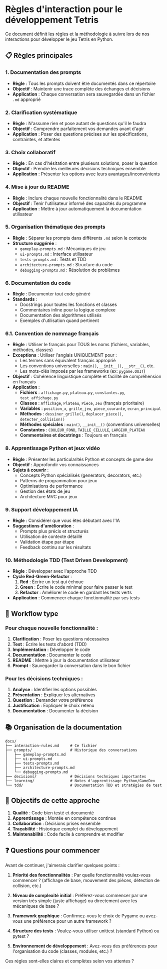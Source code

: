 # Règles d'interaction pour le développement Tetris

Ce document définit les règles et la méthodologie à suivre lors de nos interactions pour développer le jeu Tetris en Python.

## 📋 Règles principales

### 1. Documentation des prompts
- **Règle** : Tous les prompts doivent être documentés dans ce répertoire
- **Objectif** : Maintenir une trace complète des échanges et décisions
- **Application** : Chaque conversation sera sauvegardée dans un fichier `.md` approprié

### 2. Clarification systématique
- **Règle** : N'assume rien et pose autant de questions qu'il le faudra
- **Objectif** : Comprendre parfaitement vos demandes avant d'agir
- **Application** : Poser des questions précises sur les spécifications, contraintes, et attentes

### 3. Choix collaboratif
- **Règle** : En cas d'hésitation entre plusieurs solutions, poser la question
- **Objectif** : Prendre les meilleures décisions techniques ensemble
- **Application** : Présenter les options avec leurs avantages/inconvénients

### 4. Mise à jour du README
- **Règle** : Inclure chaque nouvelle fonctionnalité dans le README
- **Objectif** : Tenir l'utilisateur informé des capacités du programme
- **Application** : Mettre à jour automatiquement la documentation utilisateur

### 5. Organisation thématique des prompts
- **Règle** : Séparer les prompts dans différents `.md` selon le contexte
- **Structure suggérée** :
  - `gameplay-prompts.md` : Mécaniques de jeu
  - `ui-prompts.md` : Interface utilisateur
  - `tests-prompts.md` : Tests et TDD
  - `architecture-prompts.md` : Structure du code
  - `debugging-prompts.md` : Résolution de problèmes

### 6. Documentation du code
- **Règle** : Documenter tout code généré
- **Standards** :
  - Docstrings pour toutes les fonctions et classes
  - Commentaires inline pour la logique complexe
  - Documentation des algorithmes utilisés
  - Exemples d'utilisation quand pertinent

### 6.1. Convention de nommage français
- **Règle** : Utiliser le français pour TOUS les noms (fichiers, variables, méthodes, classes)
- **Exceptions** : Utiliser l'anglais UNIQUEMENT pour :
  - Les termes sans équivalent français approprié
  - Les conventions universelles : `main()`, `__init__()`, `__str__()`, etc.
  - Les mots-clés imposés par les frameworks (ex: `pygame.QUIT`)
- **Objectif** : Cohérence linguistique complète et facilité de compréhension en français
- **Application** :
  - **Fichiers** : `affichage.py`, `plateau.py`, `constantes.py`, `test_affichage.py`
  - **Classes** : `Affichage`, `Plateau`, `Piece`, `Jeu` (français prioritaire)
  - **Variables** : `position_x`, `grille_jeu`, `piece_courante`, `ecran_principal`
  - **Méthodes** : `dessiner_grille()`, `deplacer_piece()`, `detecter_collision()`
  - **Méthodes spéciales** : `main()`, `__init__()` (conventions universelles)
  - **Constantes** : `COULEUR_FOND`, `TAILLE_CELLULE`, `LARGEUR_PLATEAU`
  - **Commentaires et docstrings** : Toujours en français

### 8. Apprentissage Python et jeux vidéo
- **Règle** : Présenter les particularités Python et concepts de game dev
- **Objectif** : Approfondir vos connaissances
- **Sujets à couvrir** :
  - Concepts Python spécialisés (generators, decorators, etc.)
  - Patterns de programmation pour jeux
  - Optimisations de performance
  - Gestion des états de jeu
  - Architecture MVC pour jeux

### 9. Support développement IA
- **Règle** : Considérer que vous êtes débutant avec l'IA
- **Suggestions d'amélioration** :
  - Prompts plus précis et structurés
  - Utilisation de contexte détaillé
  - Validation étape par étape
  - Feedback continu sur les résultats

### 10. Méthodologie TDD (Test Driven Development)
- **Règle** : Développer avec l'approche TDD
- **Cycle Red-Green-Refactor** :
  1. **Red** : Écrire un test qui échoue
  2. **Green** : Écrire le code minimal pour faire passer le test
  3. **Refactor** : Améliorer le code en gardant les tests verts
- **Application** : Commencer chaque fonctionnalité par ses tests

## 🔄 Workflow type

### Pour chaque nouvelle fonctionnalité :

1. **Clarification** : Poser les questions nécessaires
2. **Test** : Écrire les tests d'abord (TDD)
3. **Implémentation** : Développer le code
4. **Documentation** : Documenter le code
5. **README** : Mettre à jour la documentation utilisateur
6. **Prompt** : Sauvegarder la conversation dans le bon fichier

### Pour les décisions techniques :

1. **Analyse** : Identifier les options possibles
2. **Présentation** : Expliquer les alternatives
3. **Question** : Demander votre préférence
4. **Justification** : Expliquer le choix retenu
5. **Documentation** : Documenter la décision

## 📚 Organisation de la documentation

```
docs/
├── interaction-rules.md     # Ce fichier
├── prompts/                 # Historique des conversations
│   ├── gameplay-prompts.md
│   ├── ui-prompts.md
│   ├── tests-prompts.md
│   ├── architecture-prompts.md
│   └── debugging-prompts.md
├── decisions/               # Décisions techniques importantes
├── learning/                # Notes d'apprentissage Python/GameDev
└── tdd/                     # Documentation TDD et stratégies de test
```

## 🎯 Objectifs de cette approche

1. **Qualité** : Code bien testé et documenté
2. **Apprentissage** : Montée en compétence continue
3. **Collaboration** : Décisions prises ensemble
4. **Traçabilité** : Historique complet du développement
5. **Maintenabilité** : Code facile à comprendre et modifier

## ❓ Questions pour commencer

Avant de continuer, j'aimerais clarifier quelques points :

1. **Priorité des fonctionnalités** : Par quelle fonctionnalité voulez-vous commencer ? (affichage de base, mouvement des pièces, détection de collision, etc.)

2. **Niveau de complexité initial** : Préférez-vous commencer par une version très simple (juste affichage) ou directement avec les mécaniques de base ?

3. **Framework graphique** : Confirmez-vous le choix de Pygame ou avez-vous une préférence pour un autre framework ?

4. **Structure des tests** : Voulez-vous utiliser unittest (standard Python) ou pytest ?

5. **Environnement de développement** : Avez-vous des préférences pour l'organisation du code (classes, modules, etc.) ?

Ces règles sont-elles claires et complètes selon vos attentes ?
